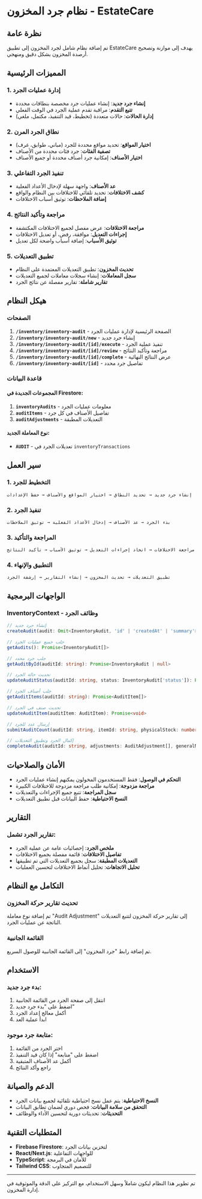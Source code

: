 # نظام جرد المخزون - EstateCare

## نظرة عامة

تم إضافة نظام شامل لجرد المخزون إلى تطبيق EstateCare يهدف إلى موازنة وتصحيح أرصدة المخزون بشكل دقيق ومنهجي.

## المميزات الرئيسية

### 1. إدارة عمليات الجرد
- **إنشاء جرد جديد**: إنشاء عمليات جرد مخصصة بنطاقات محددة
- **تتبع التقدم**: مراقبة تقدم عملية الجرد في الوقت الفعلي
- **إدارة الحالات**: حالات متعددة (تخطيط، قيد التنفيذ، مكتمل، ملغي)

### 2. نطاق الجرد المرن
- **اختيار المواقع**: تحديد مواقع محددة للجرد (مباني، طوابق، غرف)
- **تصفية الفئات**: جرد فئات محددة من الأصناف
- **اختيار الأصناف**: إمكانية جرد أصناف محددة أو جميع الأصناف

### 3. تنفيذ الجرد التفاعلي
- **عد الأصناف**: واجهة سهلة لإدخال الأعداد الفعلية
- **كشف الاختلافات**: تحديد تلقائي للاختلافات بين النظام والواقع
- **إضافة الملاحظات**: توثيق أسباب الاختلافات

### 4. مراجعة وتأكيد النتائج
- **مراجعة الاختلافات**: عرض مفصل لجميع الاختلافات المكتشفة
- **إجراءات التعديل**: موافقة، رفض، أو تعديل الاختلافات
- **توثيق الأسباب**: إضافة أسباب واضحة لكل تعديل

### 5. تطبيق التعديلات
- **تحديث المخزون**: تطبيق التعديلات المعتمدة على النظام
- **سجل المعاملات**: إنشاء سجلات معاملات لجميع التعديلات
- **تقارير شاملة**: تقارير مفصلة عن نتائج الجرد

## هيكل النظام

### الصفحات

1. **`/inventory/inventory-audit`** - الصفحة الرئيسية لإدارة عمليات الجرد
2. **`/inventory/inventory-audit/new`** - إنشاء جرد جديد
3. **`/inventory/inventory-audit/[id]/execute`** - تنفيذ عملية الجرد
4. **`/inventory/inventory-audit/[id]/review`** - مراجعة وتأكيد النتائج
5. **`/inventory/inventory-audit/[id]/complete`** - عرض النتائج النهائية
6. **`/inventory/inventory-audit/[id]`** - تفاصيل جرد محدد

### قاعدة البيانات

#### المجموعات الجديدة في Firestore:

1. **`inventoryAudits`** - معلومات عمليات الجرد
2. **`auditItems`** - تفاصيل الأصناف في كل جرد
3. **`auditAdjustments`** - التعديلات المطبقة

#### نوع المعاملة الجديد:
- **`AUDIT`** - تعديلات الجرد في `inventoryTransactions`

## سير العمل

### 1. التخطيط للجرد
```
إنشاء جرد جديد → تحديد النطاق → اختيار المواقع والأصناف → حفظ الإعدادات
```

### 2. تنفيذ الجرد
```
بدء الجرد → عد الأصناف → إدخال الأعداد الفعلية → توثيق الملاحظات
```

### 3. المراجعة والتأكيد
```
مراجعة الاختلافات → اتخاذ إجراءات التعديل → توثيق الأسباب → تأكيد النتائج
```

### 4. التطبيق والإنهاء
```
تطبيق التعديلات → تحديث المخزون → إنشاء التقارير → إرشفة الجرد
```

## الواجهات البرمجية

### InventoryContext - وظائف الجرد

```typescript
// إنشاء جرد جديد
createAudit(audit: Omit<InventoryAudit, 'id' | 'createdAt' | 'summary'>): Promise<string>

// جلب جميع عمليات الجرد
getAudits(): Promise<InventoryAudit[]>

// جلب جرد محدد
getAuditById(auditId: string): Promise<InventoryAudit | null>

// تحديث حالة الجرد
updateAuditStatus(auditId: string, status: InventoryAudit['status']): Promise<void>

// جلب أصناف الجرد
getAuditItems(auditId: string): Promise<AuditItem[]>

// تحديث صنف في الجرد
updateAuditItem(auditItem: AuditItem): Promise<void>

// إرسال عدد للجرد
submitAuditCount(auditId: string, itemId: string, physicalStock: number, notes: string, countedBy: string): Promise<void>

// إكمال الجرد وتطبيق التعديلات
completeAudit(auditId: string, adjustments: AuditAdjustment[], generalNotes: string): Promise<void>
```

## الأمان والصلاحيات

- **التحكم في الوصول**: فقط المستخدمون المخولون يمكنهم إنشاء عمليات الجرد
- **مراجعة مزدوجة**: إمكانية طلب مراجعة مزدوجة للاختلافات الكبيرة
- **سجل المراجعة**: تتبع جميع الإجراءات والتعديلات
- **النسخ الاحتياطية**: حفظ البيانات قبل تطبيق التعديلات

## التقارير

### تقارير الجرد تشمل:
- **ملخص الجرد**: إحصائيات عامة عن عملية الجرد
- **تفاصيل الاختلافات**: قائمة مفصلة بجميع الاختلافات
- **التعديلات المطبقة**: سجل بجميع التعديلات التي تم تطبيقها
- **تحليل الاتجاهات**: تحليل أنماط الاختلافات لتحسين العمليات

## التكامل مع النظام

### تحديث تقارير حركة المخزون
تم إضافة نوع معاملة "Audit Adjustment" إلى تقارير حركة المخزون لتتبع التعديلات الناتجة عن عمليات الجرد.

### القائمة الجانبية
تم إضافة رابط "جرد المخزون" إلى القائمة الجانبية للوصول السريع.

## الاستخدام

### بدء جرد جديد:
1. انتقل إلى صفحة الجرد من القائمة الجانبية
2. اضغط على "بدء جرد جديد"
3. أكمل معالج إعداد الجرد
4. ابدأ عملية العد

### متابعة جرد موجود:
1. اختر الجرد من القائمة
2. اضغط على "متابعة" إذا كان قيد التنفيذ
3. أكمل عد الأصناف المتبقية
4. راجع وأكد النتائج

## الدعم والصيانة

- **النسخ الاحتياطية**: يتم عمل نسخ احتياطية تلقائية لجميع بيانات الجرد
- **التحقق من سلامة البيانات**: فحص دوري لضمان تطابق البيانات
- **التحديثات**: تحديثات دورية لتحسين الأداء والوظائف

## المتطلبات التقنية

- **Firebase Firestore**: لتخزين بيانات الجرد
- **React/Next.js**: للواجهات التفاعلية
- **TypeScript**: للأمان في البرمجة
- **Tailwind CSS**: للتصميم المتجاوب

---

تم تطوير هذا النظام ليكون شاملاً وسهل الاستخدام، مع التركيز على الدقة والموثوقية في إدارة المخزون.
